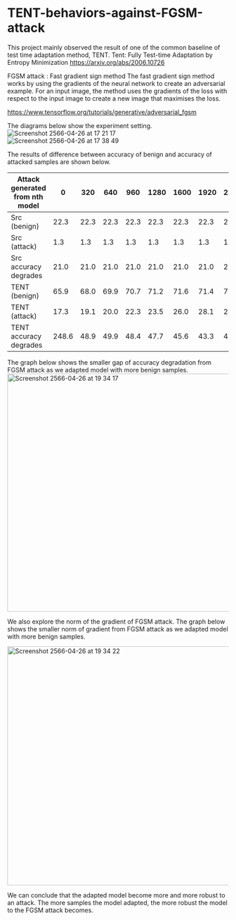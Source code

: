 # TENT-behaviors-against-FGSM-attack
This project mainly observed the result of one of the common baseline of test time adaptation method, TENT.
Tent: Fully Test-time Adaptation by Entropy Minimization
https://arxiv.org/abs/2006.10726

FGSM attack : Fast gradient sign method
The fast gradient sign method works by using the gradients of the neural network to create an adversarial example. For an input image, the method uses the gradients of the loss with respect to the input image to create a new image that maximises the loss. 

https://www.tensorflow.org/tutorials/generative/adversarial_fgsm

The diagrams below show the experiment setting.
![Screenshot 2566-04-26 at 17 21 17](https://user-images.githubusercontent.com/31609767/234544103-d3928da3-b5c6-490b-a0f6-1a1d948ff261.png)
![Screenshot 2566-04-26 at 17 38 49](https://user-images.githubusercontent.com/31609767/234544114-cfff7581-8412-4463-83cc-d23deef94096.png)

The results of difference between accuracy of benign and accuracy of attacked samples are shown below.




| Attack generated from nth model  | 0 | 320 | 640 | 960 | 1280 | 1600 | 1920 | 2240 | 2560 | 2880 | 3200 | 3520 | 3840 | 4160 | 4480 | 4800 | 5120 | 5440 | 5760 | 6080 | 6400 | 6720 | 7040 | 7360 | 7680 | 8000 | 8320 | 8640 | 8960 |
| --- | --- | --- | --- | --- | --- | --- | --- | --- | --- | --- | --- | --- | --- | --- | --- | --- | --- | --- | --- | --- | --- | --- | --- | --- | --- | --- | --- | --- | --- |
| Src (benign) | 22.3 | 22.3 | 22.3 | 22.3 | 22.3 | 22.3 | 22.3 | 22.3 | 22.3 | 22.3 | 22.3 | 22.3 | 22.3 | 22.3 | 22.3 | 22.3 | 22.3 | 22.3 | 22.3 | 22.3 | 22.3 | 22.3 | 22.3 | 22.3 | 22.3 | 22.3 | 22.3 | 22.3 | 22.3 |
| Src (attack)     | 1.3 | 1.3 | 1.3 | 1.3 | 1.3 | 1.3 | 1.3 | 1.3 | 1.3 | 1.3 | 1.3 | 1.3 | 1.3 | 1.3 | 1.3 | 1.3 | 1.3 | 1.3 | 1.3 | 1.3 | 1.3 | 1.3 | 1.3 | 1.3 | 1.3 | 1.3 | 1.3 | 1.3 | 1.3 |
| Src accuracy degrades    | 21.0 | 21.0 | 21.0 | 21.0 | 21.0 | 21.0 | 21.0 | 21.0 | 21.0 | 21.0 | 21.0 | 21.0 | 21.0 | 21.0 | 21.0 | 21.0 | 21.0 | 21.0 | 21.0 | 21.0 | 21.0 | 21.0 | 21.0 | 21.0 | 21.0 | 21.0 | 21.0 | 21.0 | 21.0 |
| TENT (benign) | 65.9 | 68.0 | 69.9 | 70.7 | 71.2 | 71.6 | 71.4 | 72.4 | 72.7 | 72.8 | 72.9 | 73.0 | 73.0 | 72.9 | 73.0 | 73.4 | 73.7 | 73.9 | 74.0 | 73.9 | 73.4 | 73.9 | 74.1 | 74.6 | 73.9 | 73.9 | 73.5 | 73.4 | 73.8
| TENT (attack)     | 17.3 | 19.1 | 20.0 | 22.3 | 23.5 | 26.0 | 28.1 | 28.9 | 29.6 | 31.7 | 32.2 | 33.2 | 33.1 | 33.5 | 35.0 | 35.2 | 35.6 | 36.1 | 37.6 | 37.8 | 38.5 | 38.9 | 38.7 | 38.9 | 39.9 | 40.1 | 40.9 | 40.7 | 40.2
| TENT accuracy degrades    | 248.6 | 48.9 | 49.9 | 48.4 | 47.7 | 45.6 | 43.3 | 43.5 | 43.1 | 41.1 | 40.7 | 39.8 | 39.9 | 39.4 | 38.0 | 38.2 | 38.1 | 37.8 | 36.4 | 36.1 | 34.9 | 35.0 | 35.4 | 35.7 | 34.0 | 33.8 | 32.6 | 32.7 | 33.6

The graph below shows the smaller gap of accuracy degradation from FGSM attack as we adapted model with more benign samples.
<img width="541" alt="Screenshot 2566-04-26 at 19 34 17" src="https://user-images.githubusercontent.com/31609767/234549898-e03436c9-0372-458a-b7ee-eab9d647195a.png">

We also explore the norm of the gradient of FGSM attack. 
The graph below shows the smaller norm of gradient from FGSM attack as we adapted model with more benign samples.

<img width="543" alt="Screenshot 2566-04-26 at 19 34 22" src="https://user-images.githubusercontent.com/31609767/234549915-a68cc987-c29c-432b-8dce-176207b015ad.png">

We can conclude that the adapted model become more and more robust to an attack. The more samples the model adapted, the more robust the model to the FGSM attack becomes.
